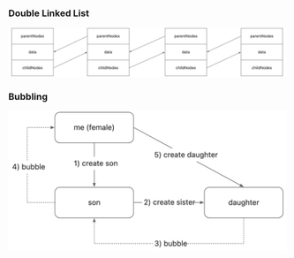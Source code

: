 ### Double Linked List

![Double Linked List](./statics/double_linked_list.jpg)

### Bubbling

![Bubbling](./statics/bubbling.jpg)
